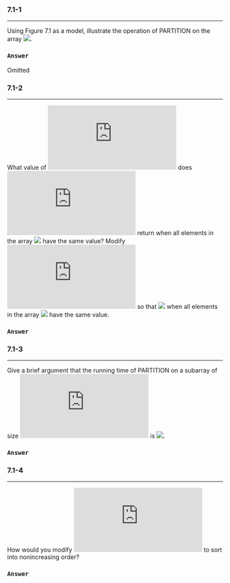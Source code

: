 ### 7.1-1 
***
Using Figure 7.1 as a model, illustrate the operation of PARTITION on the array ![](http://latex.codecogs.com/gif.latex?A\=\<13,19,9,5,12,8,7,4,21,2,6,11>).

### `Answer`

Omitted


### 7.1-2  
***
What value of ![](http://latex.codecogs.com/gif.latex?q) does ![](http://latex.codecogs.com/gif.latex?PARTITION) return when all elements in the array ![](http://latex.codecogs.com/gif.latex?A\=\\left[p\..r\right]) have the same value? Modify ![](http://latex.codecogs.com/gif.latex?PARTITION) so that ![](http://latex.codecogs.com/gif.latex?q\=\\left\lfloor\frac{\left(p+r\right)}{2}\right\rfloor) when all elements in the array ![](http://latex.codecogs.com/gif.latex?A\left[p\..r\right]) have the same value.

### `Answer`



### 7.1-3
***
Give a brief argument that the running time of PARTITION on a subarray of size ![](http://latex.codecogs.com/gif.latex?n) is ![](http://latex.codecogs.com/gif.latex?\Theta\left(n\right)).


### `Answer`



### 7.1-4
***
How would you modify ![](http://latex.codecogs.com/gif.latex?QUICKSORT) to sort into nonincreasing order?

### `Answer`
